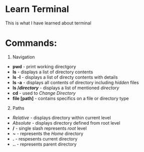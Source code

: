# Learn Terminal

This is what I have learned about terminal

# Commands:

1. Navigation
- **pwd** - print working directgory
- **ls** - displays a list of directory contents
- **ls -l** - displays a list of directy contents with details
- **ls -a** - displays all contents of directory including *hidden* files
- **ls /*directory*** - displays a list of mentioned *directory*
- **cd** - used to *Change Directory*
- **file [path]** - contains specifics on a file or directory type

2. Paths
- *Relative* - displays directory within current level
- *Absolute* - displays directory defined from root level
- **/** - single slash represents *root* level
- **~** - represents the *Home* directory
- **.** - respesents current directory
- **..** - represents parent directory
